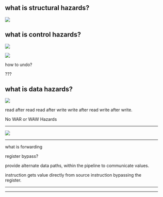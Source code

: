 ## what is structural hazards?

![](https://ws2.sinaimg.cn/large/006tNc79ly1fzna140in3j31560iy778.jpg)



## what is control hazards?


![](https://ws1.sinaimg.cn/large/006tNc79ly1fzna8l3alfj310q08sgn8.jpg)

![](https://ws4.sinaimg.cn/large/006tNc79ly1fznadz8t08j310s0aygnn.jpg)

how to undo?

???



## what is data hazards?

![](https://ws3.sinaimg.cn/large/006tNc79ly1fznaukakpfj30vw0aojtm.jpg)

read after read
read after write
write after read
write after write.

No WAR or WAW Hazards

---


![](https://ws3.sinaimg.cn/large/006tNc79ly1fznb5m47uyj314809awgp.jpg)



---

what is forwarding

register bypass?

provide alternate data paths, within the pipeline to communicate values.

instruction gets value directly from source instruction bypassing the register.

---











---
